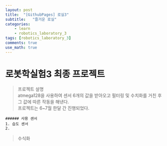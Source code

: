 ```yaml
---
layout: post
title:  "[GithubPages] 로실3"
subtitle:   "즐거운 로실"
categories: 
    - learn
    - robotics_laboratory_3
tags: [robotics_laboratory_3]
comments: true
use_math: true
---
```


# 로봇학실험3 최종 프로젝트
> 프로젝트 설명   
    atmega128을 사용하여 센서 6개의 값을 받아오고 필터링 및 수치화를 거친 후 그 값에 따른 작동을 해낸다.   
    프로젝트는 6~7월 한달 간 진행되었다.   
    
    ###### 사용 센서
    1. 습도 센서
    2. 

> 수식화
